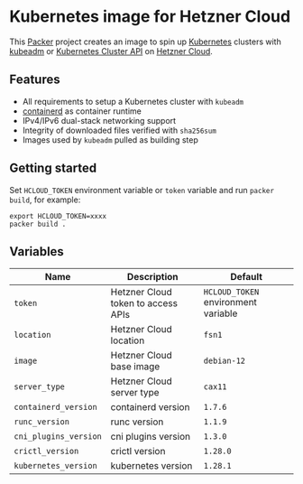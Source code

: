 # Kubernetes image for Hetzner Cloud

This [Packer](https://www.packer.io) project creates an image to spin up [Kubernetes](https://kubernetes.io) clusters with [kubeadm](https://kubernetes.io/docs/reference/setup-tools/kubeadm) or [Kubernetes Cluster API](https://cluster-api.sigs.k8s.io) on [Hetzner Cloud](https://www.hetzner.com/cloud).

## Features

- All requirements to setup a Kubernetes cluster with `kubeadm`
- [containerd](https://containerd.io) as container runtime
- IPv4/IPv6 dual-stack networking support
- Integrity of downloaded files verified with `sha256sum`
- Images used by `kubeadm` pulled as building step

## Getting started

Set `HCLOUD_TOKEN` environment variable or `token` variable and run `packer build`, for example:

```shell
export HCLOUD_TOKEN=xxxx
packer build .
```

## Variables

| Name                  | Description                        | Default                             |
| --------------------- | ---------------------------------- | ----------------------------------- |
| `token`               | Hetzner Cloud token to access APIs | `HCLOUD_TOKEN` environment variable |
| `location`            | Hetzner Cloud location             | `fsn1`                              |
| `image`               | Hetzner Cloud base image           | `debian-12`                         |
| `server_type`         | Hetzner Cloud server type          | `cax11`                             |
| `containerd_version`  | containerd version                 | `1.7.6`                             |
| `runc_version`        | runc version                       | `1.1.9`                             |
| `cni_plugins_version` | cni plugins version                | `1.3.0`                             |
| `crictl_version`      | crictl version                     | `1.28.0`                            |
| `kubernetes_version`  | kubernetes version                 | `1.28.1`                            |
